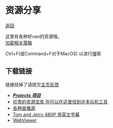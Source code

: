 # 资源分享
[返回](/index)

这里有各种好van的资源哦。<br>
[加密相关策略](/resource-share/rule)

Ctrl+F(或Command+F对于MacOS) 以进行[搜](/search.html)索

## 下载链接
链接挂掉了请提交[主页反馈](//github.com/kdXiaoyi/kdxiaoyi.github.io/issues/new/choose)
* ***[Projects 项目](/Project/)***
* [珍贵的资源宝库  你可以在这里找到许多玩机工具](https://pan.huang1111.cn/s/2Q4XTN)
* [各种直播源](./sharing/live-video)
* [Tom and Jerry 480P 带英文字幕](/resource-share/sharing/tom-and-jerry)
* [WebViewer](/Project/WebViewer/)

<!-- * [数学工具箱](/blogs/2022/5) -->
